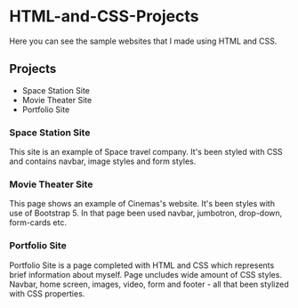 # HTML-and-CSS-Projects


Here you can see the sample websites that I made using HTML and CSS.

<h2>Projects</h2>

<ul>
  <li>Space Station Site</li>
  <li>Movie Theater Site</li>
  <li>Portfolio Site</li>
</ul>

<h3>Space Station Site</h3>

<p>This site is an example of Space travel company. It's been styled with CSS and contains navbar, image styles and form styles.</p>

<h3>Movie Theater Site</h3>

<p>This page shows an example of Cinemas's website. It's been styles with use of Bootstrap 5. In that page been used navbar, jumbotron, drop-down, form-cards etc.</p>

<h3>Portfolio Site</h3>

<p>Portfolio Site is a page completed with HTML and CSS which represents brief information about myself. Page uncludes wide amount of CSS styles. Navbar, home screen, images, video, form and footer - all that been stylized with CSS properties.</p>
